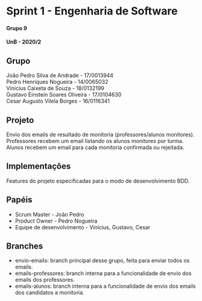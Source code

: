# Sprint 1 - Engenharia de Software
#### Grupo 9
#### UnB - 2020/2

## Grupo

João Pedro Silva de Andrade - 17/0013944  
Pedro Henriques Nogueira - 14/0065032  
Vinícius Caixeta de Souza - 18/0132199  
Gustavo Einstein Soares Oliveira - 17/0104630  
Cesar Augusto Vilela Borges - 16/0116341  

## Projeto

Envio dos emails de resultado de monitoria (professores/alunos monitores).  
Professores recebem um email listando os alunos monitores por turma.  
Alunos recebem um email para cada monitoria confirmada ou rejeitada.  

## Implementações

Features do projeto especificadas para o modo de desenvolvimento BDD.  

## Papéis

 - Scrum Master - João Pedro  
 - Product Owner - Pedro Nogueira  
 - Equipe de desenvolvimento - Vinícius, Gustavo, Cesar  

## Branches

- envio-emails: branch principal desse grupo, feita para enviar todos os emails.  
- emails-professores: branch interna para a funcionalidade de envio dos emails dos professores.  
- emails-alunos: branch interna para a funcionalidade de envio dos emails dos candidatos a monitoria.  
